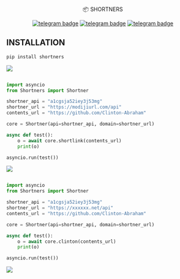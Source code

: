 <p align="center">
    📦 <a href="https://pypi.org/project/shortners" style="text-decoration:none;">SHORTNERS</a>
</p>

<p align="center">
   <a href="https://telegram.me/clinton_abraham"><img src="https://img.shields.io/badge/𝑪𝒍𝒊𝒏𝒕𝒐𝒏 𝑨𝒃𝒓𝒂𝒉𝒂𝒎-30302f?style=flat&logo=telegram" alt="telegram badge"/></a>
   <a href="https://telegram.me/Space_x_bots"><img src="https://img.shields.io/badge/Sᴘᴀᴄᴇ ✗ ʙᴏᴛꜱ-30302f?style=flat&logo=telegram" alt="telegram badge"/></a>
   <a href="https://telegram.me/sources_codes"><img src="https://img.shields.io/badge/Sᴏᴜʀᴄᴇ ᴄᴏᴅᴇꜱ-30302f?style=flat&logo=telegram" alt="telegram badge"/></a>
</p>

## INSTALLATION
```bash
pip install shortners
```

<img src="https://user-images.githubusercontent.com/73097560/115834477-dbab4500-a447-11eb-908a-139a6edaec5c.gif">

```python

import asyncio
from Shortners import Shortner

shortner_api = "a1cgsja52iey3j53mg"
shortner_url = "https://modijiurl.com/api"
contents_url = "https://github.com/Clinton-Abraham"

core = Shortner(api=shortner_api, domain=shortner_url)

async def test():
    o = await core.shortlink(contents_url)
    print(o)

asyncio.run(test())

```

<img src="https://user-images.githubusercontent.com/73097560/115834477-dbab4500-a447-11eb-908a-139a6edaec5c.gif">

```python

import asyncio
from Shortners import Shortner

shortner_api = "a1cgsja52iey3j53mg"
shortner_url = "https://xxxxxx.net/api"
contents_url = "https://github.com/Clinton-Abraham"

core = Shortner(api=shortner_api, domain=shortner_url)

async def test():
    o = await core.clinton(contents_url)
    print(o)

asyncio.run(test())

```

<img src="https://user-images.githubusercontent.com/73097560/115834477-dbab4500-a447-11eb-908a-139a6edaec5c.gif">
